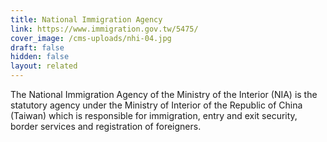 ```yaml
---
title: National Immigration Agency
link: https://www.immigration.gov.tw/5475/
cover_image: /cms-uploads/nhi-04.jpg
draft: false
hidden: false
layout: related
---
```

The National Immigration Agency of the Ministry of the Interior (NIA) is the statutory agency under the Ministry of Interior of the Republic of China (Taiwan) which is responsible for immigration, entry and exit security, border services and registration of foreigners.